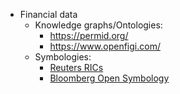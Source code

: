 

- Financial data
  - Knowledge graphs/Ontologies:
    - https://permid.org/
    - https://www.openfigi.com/
  - Symbologies:
    - [Reuters RICs](http://findb.aalto.fi/docs/Reuters/reuters_dataguide.pdf)
    - [Bloomberg Open Symbology](https://openfigi.com/about)
